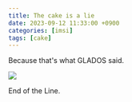 ```yaml
---
title: The cake is a lie
date: 2023-09-12 11:33:00 +0900
categories: [imsi]
tags: [cake]
---
```


Because that's what GLADOS said.

![](https://wow.zamimg.com/uploads/screenshots/small/103603.jpg)

End of the Line.